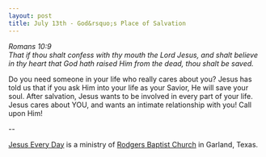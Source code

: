 ```yaml
---
layout: post
title: July 13th - God&rsquo;s Place of Salvation
---
```


_Romans 10:9  
That if thou shalt confess with thy mouth the Lord Jesus, and shalt
believe in thy heart that God hath raised Him from the dead, thou
shalt be saved._

Do you need someone in your life who really cares about you? Jesus
has told us that if you ask Him into your life as your Savior, He
will save your soul. After salvation, Jesus wants to be involved in
every part of your life. Jesus cares about YOU, and wants an intimate
relationship with you! Call upon Him!

 --

<a href=http://jesuseveryday.net>Jesus Every Day</a> is a ministry of <a href=http://rodgersbaptist.net>Rodgers Baptist Church</a> in Garland, Texas.
